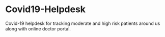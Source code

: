 # Covid19-Helpdesk
Covid-19 helpdesk for tracking moderate and high risk patients around us along with online doctor portal.
